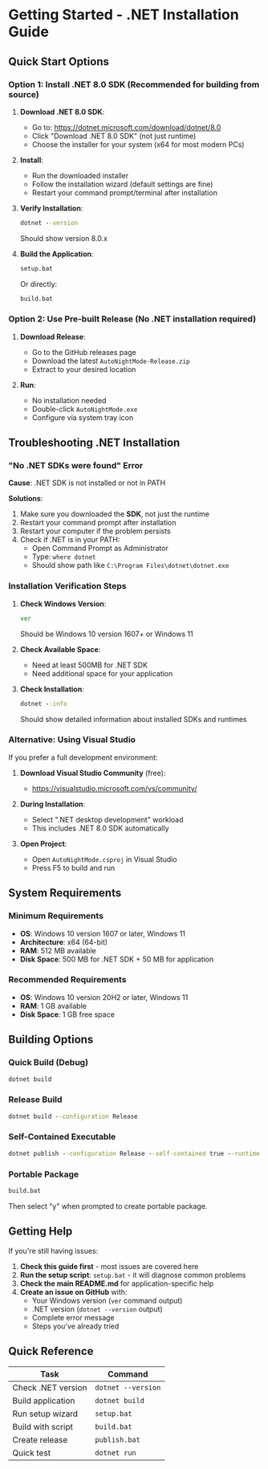 # Getting Started - .NET Installation Guide

## Quick Start Options

### Option 1: Install .NET 8.0 SDK (Recommended for building from source)

1. **Download .NET 8.0 SDK**:
   - Go to: https://dotnet.microsoft.com/download/dotnet/8.0
   - Click "Download .NET 8.0 SDK" (not just runtime)
   - Choose the installer for your system (x64 for most modern PCs)

2. **Install**:
   - Run the downloaded installer
   - Follow the installation wizard (default settings are fine)
   - Restart your command prompt/terminal after installation

3. **Verify Installation**:
   ```cmd
   dotnet --version
   ```
   Should show version 8.0.x

4. **Build the Application**:
   ```cmd
   setup.bat
   ```
   Or directly:
   ```cmd
   build.bat
   ```

### Option 2: Use Pre-built Release (No .NET installation required)

1. **Download Release**:
   - Go to the GitHub releases page
   - Download the latest `AutoNightMode-Release.zip`
   - Extract to your desired location

2. **Run**:
   - No installation needed
   - Double-click `AutoNightMode.exe`
   - Configure via system tray icon

## Troubleshooting .NET Installation

### "No .NET SDKs were found" Error

**Cause**: .NET SDK is not installed or not in PATH

**Solutions**:
1. Make sure you downloaded the **SDK**, not just the runtime
2. Restart your command prompt after installation
3. Restart your computer if the problem persists
4. Check if .NET is in your PATH:
   - Open Command Prompt as Administrator
   - Type: `where dotnet`
   - Should show path like `C:\Program Files\dotnet\dotnet.exe`

### Installation Verification Steps

1. **Check Windows Version**:
   ```cmd
   ver
   ```
   Should be Windows 10 version 1607+ or Windows 11

2. **Check Available Space**:
   - Need at least 500MB for .NET SDK
   - Need additional space for your application

3. **Check Installation**:
   ```cmd
   dotnet --info
   ```
   Should show detailed information about installed SDKs and runtimes

### Alternative: Using Visual Studio

If you prefer a full development environment:

1. **Download Visual Studio Community** (free):
   - https://visualstudio.microsoft.com/vs/community/

2. **During Installation**:
   - Select ".NET desktop development" workload
   - This includes .NET 8.0 SDK automatically

3. **Open Project**:
   - Open `AutoNightMode.csproj` in Visual Studio
   - Press F5 to build and run

## System Requirements

### Minimum Requirements
- **OS**: Windows 10 version 1607 or later, Windows 11
- **Architecture**: x64 (64-bit)
- **RAM**: 512 MB available
- **Disk Space**: 500 MB for .NET SDK + 50 MB for application

### Recommended Requirements
- **OS**: Windows 10 version 20H2 or later, Windows 11
- **RAM**: 1 GB available
- **Disk Space**: 1 GB free space

## Building Options

### Quick Build (Debug)
```cmd
dotnet build
```

### Release Build
```cmd
dotnet build --configuration Release
```

### Self-Contained Executable
```cmd
dotnet publish --configuration Release --self-contained true --runtime win-x64
```

### Portable Package
```cmd
build.bat
```
Then select "y" when prompted to create portable package.

## Getting Help

If you're still having issues:

1. **Check this guide first** - most issues are covered here
2. **Run the setup script**: `setup.bat` - it will diagnose common problems
3. **Check the main README.md** for application-specific help
4. **Create an issue on GitHub** with:
   - Your Windows version (`ver` command output)
   - .NET version (`dotnet --version` output)
   - Complete error message
   - Steps you've already tried

## Quick Reference

| Task | Command |
|------|---------|
| Check .NET version | `dotnet --version` |
| Build application | `dotnet build` |
| Run setup wizard | `setup.bat` |
| Build with script | `build.bat` |
| Create release | `publish.bat` |
| Quick test | `dotnet run` |
